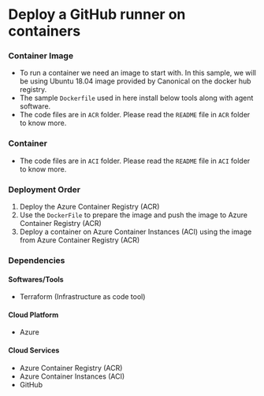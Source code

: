 # Deploy a GitHub runner on containers

### Container Image

- To run a container we need an image to start with. In this sample, we will be using Ubuntu 18.04 image provided by Canonical on the docker hub registry.
- The sample `Dockerfile` used in here install below tools along with agent software.
- The code files are in `ACR` folder. Please read the `README` file in `ACR` folder to know more.

### Container
- The code files are in `ACI` folder. Please read the `README` file in `ACI` folder to know more.

### Deployment Order

1. Deploy the Azure Container Registry (ACR)
2. Use the `DockerFile` to prepare the image and push the image to Azure Container Registry (ACR)
3. Deploy a container on Azure Container Instances (ACI) using the image from Azure Container Registry (ACR)

### Dependencies

#### Softwares/Tools
- Terraform (Infrastructure as code tool)

#### Cloud Platform
- Azure

#### Cloud Services 
- Azure Container Registry (ACR)
- Azure Container Instances (ACI)
- GitHub
